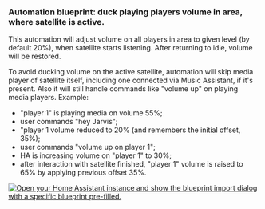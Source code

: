 ### Automation blueprint: duck playing players volume in area, where satellite is active.

This automation will adjust volume on all players in area to given level (by default 20%), when satellite starts listening. After returning to idle, volume will be restored.

To avoid ducking volume on the active satellite, automation will skip media player of satellite itself, including one connected via Music Assistant, if it's present.
Also it will still handle commands like "volume up" on playing media players. Example:
- "player 1" is playing media on volume 55%;
- user commands "hey Jarvis";
- "player 1 volume reduced to 20% (and remembers the initial offset, 35%);
- user commands "volume up on player 1";
- HA is increasing volume on "player 1" to 30%;
- after interaction with satellite finished, "player 1" volume is raised to 65% by applying previous offset 35%.

  
[![Open your Home Assistant instance and show the blueprint import dialog with a specific blueprint pre-filled.](https://my.home-assistant.io/badges/blueprint_import.svg)](https://my.home-assistant.io/redirect/blueprint_import/?blueprint_url=https%3A%2F%2Fraw.githubusercontent.com%2FFutureProofHomes%2FSatellite1-HA-Automations%2Frefs%2Fheads%2Fmain%2Fblueprints%2Fautomation%2FFutureProofHomes%2Fduck_area_players_for_satellite.yaml)

